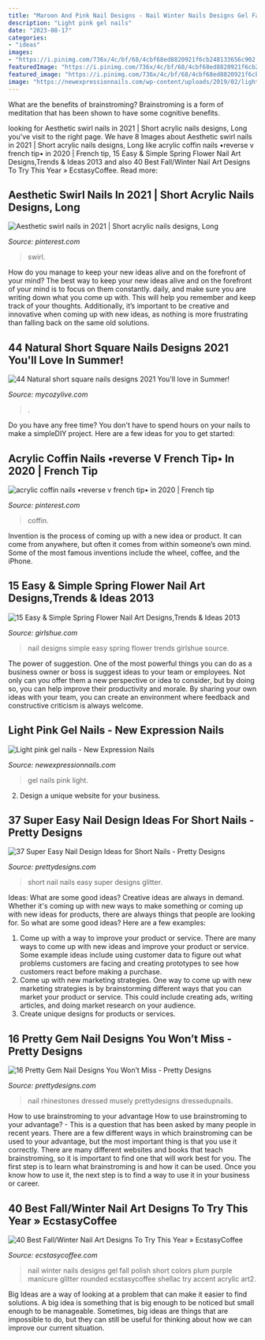 ```yaml
---
title: "Maroon And Pink Nail Designs - Nail Winter Nails Designs Gel Fall Polish Short Colors Plum Purple Manicure Glitter Rounded Ecstasycoffee Shellac Try Accent Acrylic Art2"
description: "Light pink gel nails"
date: "2023-08-17"
categories:
- "ideas"
images:
- "https://i.pinimg.com/736x/4c/bf/68/4cbf68ed8820921f6cb248133656c902.jpg"
featuredImage: "https://i.pinimg.com/736x/4c/bf/68/4cbf68ed8820921f6cb248133656c902.jpg"
featured_image: "https://i.pinimg.com/736x/4c/bf/68/4cbf68ed8820921f6cb248133656c902.jpg"
image: "https://newexpressionnails.com/wp-content/uploads/2019/02/light-pink-gel-nails-1-1024x1024.jpg"
---
```



What are the benefits of brainstroming?
Brainstroming is a form of meditation that has been shown to have some cognitive benefits.

	

		
looking for Aesthetic swirl nails in 2021 | Short acrylic nails designs, Long you've visit to the right page. We have 8 Images about Aesthetic swirl nails in 2021 | Short acrylic nails designs, Long like acrylic coffin nails •reverse v french tip• in 2020 | French tip, 15 Easy &amp; Simple Spring Flower Nail Art Designs,Trends &amp; Ideas 2013 and also 40 Best Fall/Winter Nail Art Designs To Try This Year » EcstasyCoffee. Read more:
		
    
## Aesthetic Swirl Nails In 2021 | Short Acrylic Nails Designs, Long

<img loading=lazy src="https://i.pinimg.com/736x/4c/bf/68/4cbf68ed8820921f6cb248133656c902.jpg" onerror="this.onerror=null;this.src='https://tse4.mm.bing.net/th?id=OIP.vGcKH_5nVsBLW2iX-l9Y3AHaJ3&amp;pid=15.1';" alt="Aesthetic swirl nails in 2021 | Short acrylic nails designs, Long">

_Source: pinterest.com_

>swirl. 

	

How do you manage to keep your new ideas alive and on the forefront of your mind?
The best way to keep your new ideas alive and on the forefront of your mind is to focus on them constantly. daily, and make sure you are writing down what you come up with. This will help you remember and keep track of your thoughts. Additionally, it’s important to be creative and innovative when coming up with new ideas, as nothing is more frustrating than falling back on the same old solutions.

    
## 44 Natural Short Square Nails Designs 2021 You&#039;ll Love In Summer!

<img loading=lazy src="https://mycozylive.com/wp-content/uploads/2021/04/40-3.jpg" onerror="this.onerror=null;this.src='https://tse3.mm.bing.net/th?id=OIP.GHz8eXAZAMEDdPgm0bRESAHaLH&amp;pid=15.1';" alt="44 Natural short square nails designs 2021 You&#039;ll love in Summer!">

_Source: mycozylive.com_

>. 

	

Do you have any free time? You don't have to spend hours on your nails to make a simpleDIY project. Here are a few ideas for you to get started: 

    
## Acrylic Coffin Nails •reverse V French Tip• In 2020 | French Tip

<img loading=lazy src="https://i.pinimg.com/736x/8a/ef/bc/8aefbc05832e9dfe5b6cd8cafb527c49.jpg" onerror="this.onerror=null;this.src='https://tse2.mm.bing.net/th?id=OIP.H-RqpKSY6tBQOecU4xTQ2gHaJ3&amp;pid=15.1';" alt="acrylic coffin nails •reverse v french tip• in 2020 | French tip">

_Source: pinterest.com_

>coffin. 

	

Invention is the process of coming up with a new idea or product. It can come from anywhere, but often it comes from within someone’s own mind. Some of the most famous inventions include the wheel, coffee, and the iPhone.

    
## 15 Easy &amp; Simple Spring Flower Nail Art Designs,Trends &amp; Ideas 2013

<img loading=lazy src="http://www.girlshue.com/wp-content/uploads/2016/07/unnamed-file-7096.jpg" onerror="this.onerror=null;this.src='https://tse2.mm.bing.net/th?id=OIP.DySVe3Qak8k-KKR2CjjEQwHaJ3&amp;pid=15.1';" alt="15 Easy &amp; Simple Spring Flower Nail Art Designs,Trends &amp; Ideas 2013">

_Source: girlshue.com_

>nail designs simple easy spring flower trends girlshue source. 

	

The power of suggestion.
One of the most powerful things you can do as a business owner or boss is suggest ideas to your team or employees. Not only can you offer them a new perspective or idea to consider, but by doing so, you can help improve their productivity and morale. By sharing your own ideas with your team, you can create an environment where feedback and constructive criticism is always welcome.

    
## Light Pink Gel Nails - New Expression Nails

<img loading=lazy src="https://newexpressionnails.com/wp-content/uploads/2019/02/light-pink-gel-nails-1-1024x1024.jpg" onerror="this.onerror=null;this.src='https://tse4.mm.bing.net/th?id=OIP.2VQ5LPyxf61uo8MH9hSlEAHaHa&amp;pid=15.1';" alt="Light pink gel nails - New Expression Nails">

_Source: newexpressionnails.com_

>gel nails pink light. 

	

2. Design a unique website for your business.

    
## 37 Super Easy Nail Design Ideas For Short Nails - Pretty Designs

<img loading=lazy src="https://www.prettydesigns.com/wp-content/uploads/2015/08/15-super-easy-nail-design-ideas-for-short-nails4.jpg" onerror="this.onerror=null;this.src='https://tse2.mm.bing.net/th?id=OIP.-AoyL5f8ZDv_7USCGocdJAHaLK&amp;pid=15.1';" alt="37 Super Easy Nail Design Ideas for Short Nails - Pretty Designs">

_Source: prettydesigns.com_

>short nail nails easy super designs glitter. 

	

Ideas: What are some good ideas?
Creative ideas are always in demand. Whether it's coming up with new ways to make something or coming up with new ideas for products, there are always things that people are looking for. So what are some good ideas? Here are a few examples: 
1. Come up with a way to improve your product or service. There are many ways to come up with new ideas and improve your product or service. Some example ideas include using customer data to figure out what problems customers are facing and creating prototypes to see how customers react before making a purchase. 
2. Come up with new marketing strategies. One way to come up with new marketing strategies is by brainstorming different ways that you can market your product or service. This could include creating ads, writing articles, and doing market research on your audience. 
3. Create unique designs for products or services.

    
## 16 Pretty Gem Nail Designs You Won’t Miss - Pretty Designs

<img loading=lazy src="https://www.prettydesigns.com/wp-content/uploads/2014/05/Pastel-Nails1.jpg" onerror="this.onerror=null;this.src='https://tse1.mm.bing.net/th?id=OIP.vMfvcMxi9qJDUgH1LMltWgHaKW&amp;pid=15.1';" alt="16 Pretty Gem Nail Designs You Won’t Miss - Pretty Designs">

_Source: prettydesigns.com_

>nail rhinestones dressed musely prettydesigns dressedupnails. 

	

How to use brainstroming to your advantage
How to use brainstroming to your advantage? - This is a question that has been asked by many people in recent years. There are a few different ways in which brainstroming can be used to your advantage, but the most important thing is that you use it correctly. There are many different websites and books that teach brainstroming, so it is important to find one that will work best for you. The first step is to learn what brainstroming is and how it can be used. Once you know how to use it, the next step is to find a way to use it in your business or career.

    
## 40 Best Fall/Winter Nail Art Designs To Try This Year » EcstasyCoffee

<img loading=lazy src="https://i1.wp.com/www.ecstasycoffee.com/wp-content/uploads/2016/10/Winter-Nail-Art2.jpg" onerror="this.onerror=null;this.src='https://tse3.mm.bing.net/th?id=OIP.dsIWPr_TtvC8pzBA-LN-YQHaJ3&amp;pid=15.1';" alt="40 Best Fall/Winter Nail Art Designs To Try This Year » EcstasyCoffee">

_Source: ecstasycoffee.com_

>nail winter nails designs gel fall polish short colors plum purple manicure glitter rounded ecstasycoffee shellac try accent acrylic art2. 

	

Big Ideas are a way of looking at a problem that can make it easier to find solutions. A big idea is something that is big enough to be noticed but small enough to be manageable. Sometimes, big ideas are things that are impossible to do, but they can still be useful for thinking about how we can improve our current situation.

